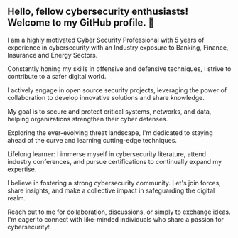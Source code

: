 ## Hello, fellow cybersecurity enthusiasts! Welcome to my GitHub profile. 👋

I am a highly motivated Cyber Security Professional with 5 years of experience in cybersecurity with an Industry exposure to Banking, Finance, Insurance and Energy Sectors.

Constantly honing my skills in offensive and defensive techniques, I strive to contribute to a safer digital world.

I actively engage in open source security projects, leveraging the power of collaboration to develop innovative solutions and share knowledge.

My goal is to secure and protect critical systems, networks, and data, helping organizations strengthen their cyber defenses.

Exploring the ever-evolving threat landscape, I'm dedicated to staying ahead of the curve and learning cutting-edge techniques.

Lifelong learner: I immerse myself in cybersecurity literature, attend industry conferences, and pursue certifications to continually expand my expertise.

I believe in fostering a strong cybersecurity community. Let's join forces, share insights, and make a collective impact in safeguarding the digital realm.

Reach out to me for collaboration, discussions, or simply to exchange ideas. I'm eager to connect with like-minded individuals who share a passion for cybersecurity!
